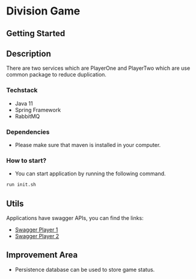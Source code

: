 # Division Game

## Getting Started

## Description
There are two services which are PlayerOne and PlayerTwo which are use common package to reduce duplication.

### Techstack

* Java 11
* Spring Framework
* RabbitMQ

### Dependencies

* Please make sure that maven is installed in your computer.

### How to start?
* You can start application by running the following command.
```sh
run init.sh
```

## Utils
Applications have swagger APIs, you can find the links:

* [Swagger Player 1](http://localhost:8080/swagger-ui.html) 
* [Swagger Player 2](http://localhost:8081/swagger-ui.html)

## Improvement Area
* Persistence database can be used to store game status.